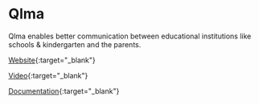 # Qlma

Qlma enables better communication between educational institutions like schools & kindergarten and the parents.


[Website](https://www.qlma.fi/){:target="_blank"}

[Video](https://vimeo.com/428502133){:target="_blank"}

[Documentation](https://www.qlma.fi/app/){:target="_blank"}
